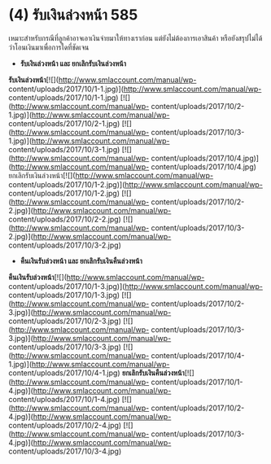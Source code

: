 # (4)    รับเงินล่วงหน้า  585

เหมาะสำหรับกรณีที่ลูกค้าอาจเอาเงินจ่ายมาให้ทางเราก่อน
แต่ยังไม่ต้องการเอาสินค้า หรือยังสรุปไม่ได้ว่าโอนเงินมาเพื่อการใดที่ชัดเจน

  * **รับเงินล่วงหน้า และ ยกเลิกรับเงินล่วงหน้า**

**รับเงินล่วงหน้า**[![](http://www.smlaccount.com/manual/wp-
content/uploads/2017/10/1-1.jpg)](http://www.smlaccount.com/manual/wp-
content/uploads/2017/10/1-1.jpg) [![](http://www.smlaccount.com/manual/wp-
content/uploads/2017/10/2-1.jpg)](http://www.smlaccount.com/manual/wp-
content/uploads/2017/10/2-1.jpg) [![](http://www.smlaccount.com/manual/wp-
content/uploads/2017/10/3-1.jpg)](http://www.smlaccount.com/manual/wp-
content/uploads/2017/10/3-1.jpg) [![](http://www.smlaccount.com/manual/wp-
content/uploads/2017/10/4.jpg)](http://www.smlaccount.com/manual/wp-
content/uploads/2017/10/4.jpg)
ยกเลิกรับเงินล่วงหน้า[![](http://www.smlaccount.com/manual/wp-
content/uploads/2017/10/1-2.jpg)](http://www.smlaccount.com/manual/wp-
content/uploads/2017/10/1-2.jpg) [![](http://www.smlaccount.com/manual/wp-
content/uploads/2017/10/2-2.jpg)](http://www.smlaccount.com/manual/wp-
content/uploads/2017/10/2-2.jpg) [![](http://www.smlaccount.com/manual/wp-
content/uploads/2017/10/3-2.jpg)](http://www.smlaccount.com/manual/wp-
content/uploads/2017/10/3-2.jpg)  

  * **คืนเงินรับล่วงหน้า และ ยกเลิกรับเงินคืนล่วงหน้า**

**คืนเงินรับล่วงหน้า**[![](http://www.smlaccount.com/manual/wp-
content/uploads/2017/10/1-3.jpg)](http://www.smlaccount.com/manual/wp-
content/uploads/2017/10/1-3.jpg) [![](http://www.smlaccount.com/manual/wp-
content/uploads/2017/10/2-3.jpg)](http://www.smlaccount.com/manual/wp-
content/uploads/2017/10/2-3.jpg) [![](http://www.smlaccount.com/manual/wp-
content/uploads/2017/10/3-3.jpg)](http://www.smlaccount.com/manual/wp-
content/uploads/2017/10/3-3.jpg) [![](http://www.smlaccount.com/manual/wp-
content/uploads/2017/10/4-1.jpg)](http://www.smlaccount.com/manual/wp-
content/uploads/2017/10/4-1.jpg)
**ยกเลิกรับเงินคืนล่วงหน้า**[![](http://www.smlaccount.com/manual/wp-
content/uploads/2017/10/1-4.jpg)](http://www.smlaccount.com/manual/wp-
content/uploads/2017/10/1-4.jpg) [![](http://www.smlaccount.com/manual/wp-
content/uploads/2017/10/2-4.jpg)](http://www.smlaccount.com/manual/wp-
content/uploads/2017/10/2-4.jpg) [![](http://www.smlaccount.com/manual/wp-
content/uploads/2017/10/3-4.jpg)](http://www.smlaccount.com/manual/wp-
content/uploads/2017/10/3-4.jpg)  

